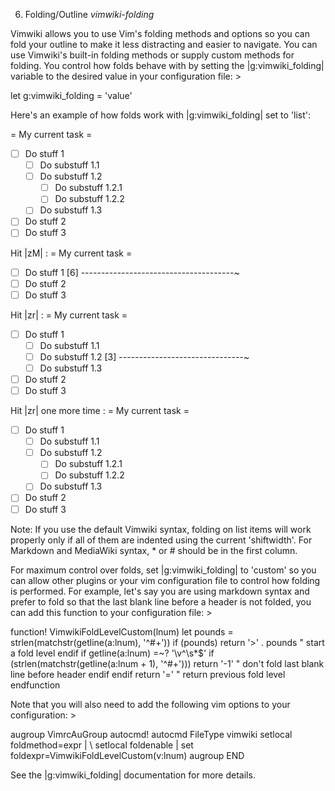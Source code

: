 6. Folding/Outline                                           *vimwiki-folding*

Vimwiki allows you to use Vim's folding methods and options so you can fold
your outline to make it less distracting and easier to navigate. You can use
Vimwiki's built-in folding methods or supply custom methods for folding.  You
control how folds behave with by setting the |g:vimwiki_folding| variable to
the desired value in your configuration file: >

  let g:vimwiki_folding = 'value'

Here's an example of how folds work with |g:vimwiki_folding| set to 'list':

= My current task =
* [ ] Do stuff 1
  * [ ] Do substuff 1.1
  * [ ] Do substuff 1.2
    * [ ] Do substuff 1.2.1
    * [ ] Do substuff 1.2.2
  * [ ] Do substuff 1.3
* [ ] Do stuff 2
* [ ] Do stuff 3

Hit |zM| :
= My current task =
* [ ] Do stuff 1 [6] --------------------------------------~
* [ ] Do stuff 2
* [ ] Do stuff 3

Hit |zr| :
= My current task =
* [ ] Do stuff 1
  * [ ] Do substuff 1.1
  * [ ] Do substuff 1.2 [3] -------------------------------~
  * [ ] Do substuff 1.3
* [ ] Do stuff 2
* [ ] Do stuff 3

Hit |zr| one more time :
= My current task =
* [ ] Do stuff 1
  * [ ] Do substuff 1.1
  * [ ] Do substuff 1.2
    * [ ] Do substuff 1.2.1
    * [ ] Do substuff 1.2.2
  * [ ] Do substuff 1.3
* [ ] Do stuff 2
* [ ] Do stuff 3

Note: If you use the default Vimwiki syntax, folding on list items will work
properly only if all of them are indented using the current 'shiftwidth'.
For Markdown and MediaWiki syntax, * or # should be in the first column.

For maximum control over folds, set |g:vimwiki_folding| to 'custom' so you can
allow other plugins or your vim configuration file to control how folding is
performed. For example, let's say you are using markdown syntax and prefer to
fold so that the last blank line before a header is not folded, you can add
this function to your configuration file: >

  function! VimwikiFoldLevelCustom(lnum)
    let pounds = strlen(matchstr(getline(a:lnum), '^#\+'))
    if (pounds)
      return '>' . pounds  " start a fold level
    endif
    if getline(a:lnum) =~? '\v^\s*$'
      if (strlen(matchstr(getline(a:lnum + 1), '^#\+')))
        return '-1' " don't fold last blank line before header
      endif
    endif
    return '=' " return previous fold level
  endfunction

Note that you will also need to add the following vim options to your configuration: >

  augroup VimrcAuGroup
    autocmd!
    autocmd FileType vimwiki setlocal foldmethod=expr |
      \ setlocal foldenable | set foldexpr=VimwikiFoldLevelCustom(v:lnum)
  augroup END

See the |g:vimwiki_folding| documentation for more details.
